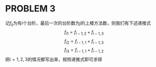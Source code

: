 # PROBLEM 3
记$f_{ij}$为有$i$个台阶，最后一次的台阶数为$j$的上楼方法数，则我们有下述递推式
$$f_{i1}=f_{i-1,2}+f_{i-1,3}$$
$$f_{i2}=f_{i-1,1}+f_{i-1,3}$$
$$f_{i3}=f_{i-1,1}+f_{i-1,2}$$
把$i=1,2,3$的情况都写出来，按照递推式即可求得
